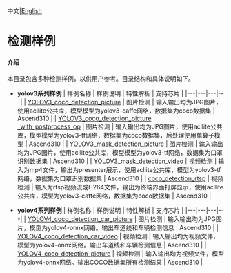 中文|[English](README.md)

# 检测样例

#### 介绍
本目录包含多种检测样例，以供用户参考。目录结构和具体说明如下。

- **yolov3系列样例**
  | 样例名称  | 样例说明  | 特性解析  | 支持芯片 |
  |---|---|---|---|
  | [YOLOV3_coco_detection_picture](./YOLOV3_coco_detection_picture)  | 图片检测  | 输入输出均为JPG图片，使用acllite公共库，模型模型为yolov3-caffe网络，数据集为coco数据集  | Ascend310 |
  | [YOLOV3_coco_detection_picture<br>_with_postprocess_op](./YOLOV3_coco_detection_picture) | 图片检测 | 输入输出均为JPG图片，使用acllite公共库，模型模型为yolov3-tf网络，数据集为coco数据集，后处理使用单算子模型 | Ascend310 |
  | [YOLOV3_mask_detection_picture](./YOLOV3_mask_detection_picture) | 图片检测 | 输入输出均为JPG图片，使用acllite公共库，模型模型为yolov3-tf网络，数据集为口罩识别数据集 | Ascend310 |
  | [YOLOV3_mask_detection_video](./YOLOV3_mask_detection_video) | 视频检测 | 输入为mp4文件，输出为presenter展示，使用acllite公共库，模型为yolov3-tf网络，数据集为口罩识别数据集 | Ascend310 |
  | [coco_detection_rtsp](./coco_detection_rtsp) | 视频检测 | 输入为rtsp视频流或H264文件，输出为终端界面打屏显示，使用acllite公共库，模型为yolov3-caffe网络，数据集为coco数据集 | Ascend310 |

- **yolov4系列样例**
  | 样例名称  | 样例说明  | 特性解析  | 支持芯片 |
  |---|---|---|---|
  | [YOLOV4_coco_detection_car_picture](./YOLOV4_coco_detection_car_picture) | 图片检测 | 输入输出均为JPG图片，模型为yolov4-onnx网络。输出车道线和车辆检测信息 | Ascend310 |
  | [YOLOV4_coco_detection_car_video](./YOLOV4_coco_detection_car_video) | 视频检测 | 输入输出均为视频文件，模型为yolov4-onnx网络。输出车道线和车辆检测信息 | Ascend310 |
  | [YOLOV4_coco_detection_picture](./YOLOV4_coco_detection_picture) | 视频检测 | 输入输出均为视频文件，模型为yolov4-onnx网络。输出COCO数据集所有检测结果 | Ascend310 |